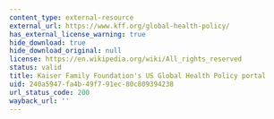 ```yaml
---
content_type: external-resource
external_url: https://www.kff.org/global-health-policy/
has_external_license_warning: true
hide_download: true
hide_download_original: null
license: https://en.wikipedia.org/wiki/All_rights_reserved
status: valid
title: Kaiser Family Foundation's US Global Health Policy portal
uid: 240a5947-fa4b-49f7-91ec-80c809394238
url_status_code: 200
wayback_url: ''
---
```

